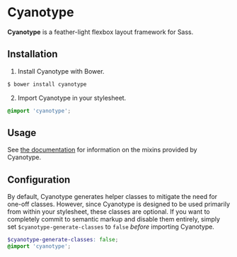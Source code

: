 # Cyanotype

**Cyanotype** is a feather-light flexbox layout framework for Sass.

## Installation

1. Install Cyanotype with Bower.

  ```bash
  $ bower install cyanotype
  ```

2. Import Cyanotype in your stylesheet.

  ```scss
  @import 'cyanotype';
  ```

## Usage

See [the documentation][docs] for information on the mixins provided by Cyanotype.

## Configuration

By default, Cyanotype generates helper classes to mitigate the need for one-off classes. However, since Cyanotype is designed to be used primarily from within your stylesheet, these classes are optional. If you want to completely commit to semantic markup and disable them entirely, simply set `$cyanotype-generate-classes` to `false` *before* importing Cyanotype.

```scss
$cyanotype-generate-classes: false;
@import 'cyanotype';
```

[docs]: http://lexi-lambda.github.io/cyanotype/docs/
